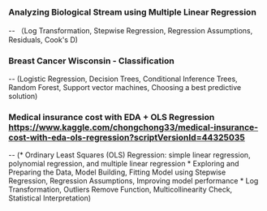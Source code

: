 ### Analyzing Biological Stream using Multiple Linear Regression 
  -- （Log Transformation, Stepwise Regression, Regression Assumptions, Residuals, Cook's D)

### Breast Cancer Wisconsin - Classification
  --  (Logistic Regression, Decision Trees, Conditional Inference Trees, Random Forest, Support vector machines, Choosing a best predictive solution)

### Medical insurance cost with EDA + OLS Regression   https://www.kaggle.com/chongchong33/medical-insurance-cost-with-eda-ols-regression?scriptVersionId=44325035
  -- (* Ordinary Least Squares (OLS) Regression: simple linear regression, polynomial regression, and multiple linear regression
      * Exploring and Preparing the Data, Model Building, Fitting Model using Stepwise Regression, Regression Assumptions, Improving model performance
      * Log Transformation, Outliers Remove Function, Multicollinearity Check, Statistical Interpretation)
